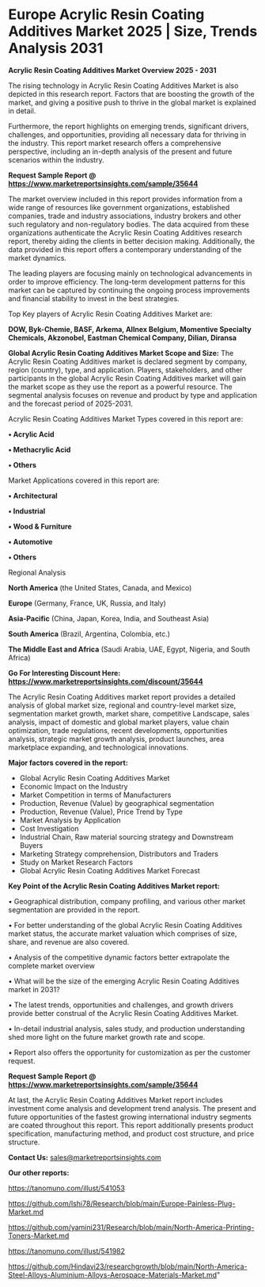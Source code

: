 # Europe Acrylic Resin Coating Additives Market 2025 | Size, Trends Analysis 2031

<Strong> Acrylic Resin Coating Additives Market Overview 2025 - 2031</strong>

The rising technology in Acrylic Resin Coating Additives Market is also depicted in this research report. Factors that are boosting the growth of the market, and giving a positive push to thrive in the global market is explained in detail.

Furthermore, the report highlights on emerging trends, significant drivers, challenges, and opportunities, providing all necessary data for thriving in the industry. This report market research offers a comprehensive perspective, including an in-depth analysis of the present and future scenarios within the industry.

<strong>Request Sample Report @ <a href=https://www.marketreportsinsights.com/sample/35644>https://www.marketreportsinsights.com/sample/35644</a></strong>

The market overview included in this report provides information from a wide range of resources like government organizations, established companies, trade and industry associations, industry brokers and other such regulatory and non-regulatory bodies. The data acquired from these organizations authenticate the Acrylic Resin Coating Additives research report, thereby aiding the clients in better decision making. Additionally, the data provided in this report offers a contemporary understanding of the market dynamics.

The leading players are focusing mainly on technological advancements in order to improve efficiency. The long-term development patterns for this market can be captured by continuing the ongoing process improvements and financial stability to invest in the best strategies.

Top Key players of Acrylic Resin Coating Additives Market are:

<strong>DOW, Byk-Chemie, BASF, Arkema, Allnex Belgium, Momentive Specialty Chemicals, Akzonobel, Eastman Chemical Company, Dilian, Diransa</strong>

<strong><b>Global Acrylic Resin Coating Additives Market Scope and Size:</b></strong>
The Acrylic Resin Coating Additives market is declared segment by company, region (country), type, and application. Players, stakeholders, and other participants in the global Acrylic Resin Coating Additives market will gain the market scope as they use the report as a powerful resource. The segmental analysis focuses on revenue and product by type and application and the forecast period of 2025-2031.

Acrylic Resin Coating Additives Market Types covered in this report are:

<strong>•  Acrylic Acid

•  Methacrylic Acid

•  Others</strong>

Market Applications covered in this report are:

<strong>•  Architectural

•  Industrial

•  Wood & Furniture

•  Automotive

•  Others</strong> 

Regional Analysis

<strong>North America</strong> (the United States, Canada, and Mexico)

<strong>Europe</strong> (Germany, France, UK, Russia, and Italy)

<strong>Asia-Pacific</strong> (China, Japan, Korea, India, and Southeast Asia)

<strong>South America</strong> (Brazil, Argentina, Colombia, etc.)

<strong>The Middle East and Africa</strong> (Saudi Arabia, UAE, Egypt, Nigeria, and South Africa)

<strong>Go For Interesting Discount Here: <a href=https://www.marketreportsinsights.com/discount/35644>https://www.marketreportsinsights.com/discount/35644</a></strong>

The Acrylic Resin Coating Additives market report provides a detailed analysis of global market size, regional and country-level market size, segmentation market growth, market share, competitive Landscape, sales analysis, impact of domestic and global market players, value chain optimization, trade regulations, recent developments, opportunities analysis, strategic market growth analysis, product launches, area marketplace expanding, and technological innovations.

<strong><b>Major factors covered in the report:</b></strong>
<ul>
  <li>Global Acrylic Resin Coating Additives Market </li>
  <li>Economic Impact on the Industry</li>
  <li>Market Competition in terms of Manufacturers</li>
  <li>Production, Revenue (Value) by geographical segmentation</li>
  <li>Production, Revenue (Value), Price Trend by Type</li>
  <li>Market Analysis by Application</li>
  <li>Cost Investigation</li>
  <li>Industrial Chain, Raw material sourcing strategy and Downstream Buyers</li>
  <li>Marketing Strategy comprehension, Distributors and Traders</li>
  <li>Study on Market Research Factors</li>
  <li>Global Acrylic Resin Coating Additives Market Forecast</li>
</ul>

<strong><b>Key Point of the Acrylic Resin Coating Additives Market report:</b></strong>

• Geographical distribution, company profiling, and various other market segmentation are provided in the report.

• For better understanding of the global Acrylic Resin Coating Additives market status, the accurate market valuation which comprises of size, share, and revenue are also covered.

• Analysis of the competitive dynamic factors better extrapolate the complete market overview

• What will be the size of the emerging Acrylic Resin Coating Additives market in 2031?

• The latest trends, opportunities and challenges, and growth drivers provide better construal of the Acrylic Resin Coating Additives Market.

• In-detail industrial analysis, sales study, and production understanding shed more light on the future market growth rate and scope.

• Report also offers the opportunity for customization as per the customer request.

<strong>Request Sample Report @ <a href=https://www.marketreportsinsights.com/sample/35644>https://www.marketreportsinsights.com/sample/35644</a></strong>

At last, the Acrylic Resin Coating Additives Market report includes investment come analysis and development trend analysis. The present and future opportunities of the fastest growing international industry segments are coated throughout this report. This report additionally presents product specification, manufacturing method, and product cost structure, and price structure.

<strong>Contact Us:</strong>
sales@marketreportsinsights.com

<strong>Our other reports:</strong>

<a href=https://tanomuno.com/illust/541053>https://tanomuno.com/illust/541053</a>

<a href=https://github.com/Ishi78/Research/blob/main/Europe-Painless-Plug-Market.md>https://github.com/Ishi78/Research/blob/main/Europe-Painless-Plug-Market.md</a>

<a href=https://github.com/yamini231/Research/blob/main/North-America-Printing-Toners-Market.md>https://github.com/yamini231/Research/blob/main/North-America-Printing-Toners-Market.md</a>

<a href=https://tanomuno.com/illust/541982>https://tanomuno.com/illust/541982</a>

<a href=https://github.com/Hindavi23/researchgrowth/blob/main/North-America-Steel-Alloys-Aluminium-Alloys-Aerospace-Materials-Market.md>https://github.com/Hindavi23/researchgrowth/blob/main/North-America-Steel-Alloys-Aluminium-Alloys-Aerospace-Materials-Market.md</a>"
